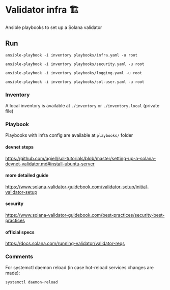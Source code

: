 # Validator infra 🏗

Ansible playbooks to set up a Solana validator

## Run

```
ansible-playbook -i inventory playbooks/infra.yaml -u root
```

```
ansible-playbook -i inventory playbooks/security.yaml -u root
```

```
ansible-playbook -i inventory playbooks/logging.yaml -u root
```

```
ansible-playbook -i inventory playbooks/sol-user.yaml -u root
```

### Inventory

A local inventory is available at `./inventory` or `./inventory.local` (private file)

### Playbook

Playbooks with infra config are available at `playbooks/` folder

#### devnet steps

https://github.com/agjell/sol-tutorials/blob/master/setting-up-a-solana-devnet-validator.md#install-ubuntu-server

#### more detailed guide

https://www.solana-validator-guidebook.com/validator-setup/initial-validator-setup

#### security

https://www.solana-validator-guidebook.com/best-practices/security-best-practices

#### official specs

https://docs.solana.com/running-validator/validator-reqs

### Comments

For systemctl daemon reload (in case hot-reload services changes are made):

```
systemctl daemon-reload
```

